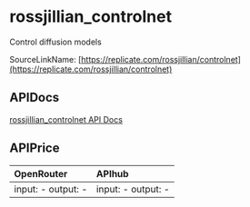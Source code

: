 # rossjillian_controlnet

Control diffusion models

SourceLinkName: [https://replicate.com/rossjillian/controlnet](https://replicate.com/rossjillian/controlnet)

## APIDocs

[rossjillian_controlnet API Docs](../apis/rossjillian_controlnet.md)

## APIPrice

| OpenRouter | APIhub |
|:---|:---|
| input: - output: - | input: - output: - |
